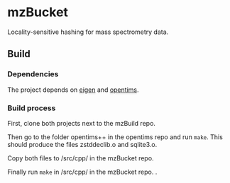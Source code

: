 # mzBucket
Locality-sensitive hashing for mass spectrometry data.

## Build
### Dependencies
The project depends on [eigen](https://gitlab.com/libeigen/eigen) and [opentims](https://github.com/michalsta/opentims).
### Build process
First, clone both projects next to the mzBuild repo.

Then go to the folder opentims++ in the opentims repo and run `make`. This should produce the files zstddeclib.o and sqlite3.o.

Copy both files to /src/cpp/ in the mzBucket repo.

Finally run `make` in  /src/cpp/ in the mzBucket repo.
.
